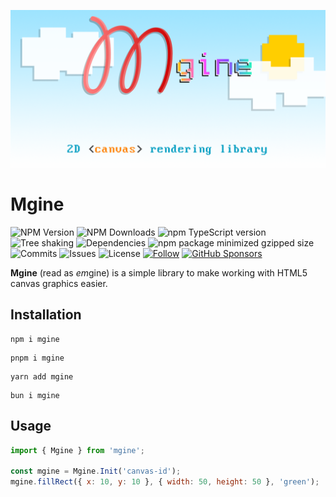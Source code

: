 ![Ping Tracker logo](.github/logo.png)

# Mgine

![NPM Version](https://img.shields.io/npm/v/mgine) ![NPM Downloads](https://img.shields.io/npm/dw/mgine) ![npm TypeScript version](https://img.shields.io/npm/dependency-version/mgine/dev/typescript) ![Tree shaking](https://badgen.net/bundlephobia/tree-shaking/mgine) ![Dependencies](https://badgen.net/bundlephobia/dependency-count/mgine) ![npm package minimized gzipped size](https://img.shields.io/bundlejs/size/mgine) ![Commits](https://badgen.net/github/commits/matronator/mgine) ![Issues](https://img.shields.io/github/issues/matronator/mgine.svg) ![License](https://img.shields.io/github/license/matronator/mgine.svg) <a href="https://github.com/matronator">![Follow](https://img.shields.io/github/followers/matronator.svg?style=social&label=Follow&maxAge=2592000)</a> <a href="https://github.com/sponsors/matronator/">![GitHub Sponsors](https://img.shields.io/github/sponsors/matronator)</a>

**Mgine** (read as *em*gine) is a simple library to make working with HTML5 canvas graphics easier.

## Installation

```
npm i mgine
```

```
pnpm i mgine
```

```
yarn add mgine
```

```
bun i mgine
```

## Usage

```js
import { Mgine } from 'mgine';

const mgine = Mgine.Init('canvas-id');
mgine.fillRect({ x: 10, y: 10 }, { width: 50, height: 50 }, 'green');
```
